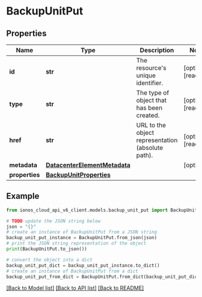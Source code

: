 # BackupUnitPut


## Properties

Name | Type | Description | Notes
------------ | ------------- | ------------- | -------------
**id** | **str** | The resource&#39;s unique identifier. | [optional] [readonly] 
**type** | **str** | The type of object that has been created. | [optional] [readonly] 
**href** | **str** | URL to the object representation (absolute path). | [optional] [readonly] 
**metadata** | [**DatacenterElementMetadata**](DatacenterElementMetadata.md) |  | [optional] 
**properties** | [**BackupUnitProperties**](BackupUnitProperties.md) |  | 

## Example

```python
from ionos_cloud_api_v6_client.models.backup_unit_put import BackupUnitPut

# TODO update the JSON string below
json = "{}"
# create an instance of BackupUnitPut from a JSON string
backup_unit_put_instance = BackupUnitPut.from_json(json)
# print the JSON string representation of the object
print(BackupUnitPut.to_json())

# convert the object into a dict
backup_unit_put_dict = backup_unit_put_instance.to_dict()
# create an instance of BackupUnitPut from a dict
backup_unit_put_from_dict = BackupUnitPut.from_dict(backup_unit_put_dict)
```
[[Back to Model list]](../README.md#documentation-for-models) [[Back to API list]](../README.md#documentation-for-api-endpoints) [[Back to README]](../README.md)


